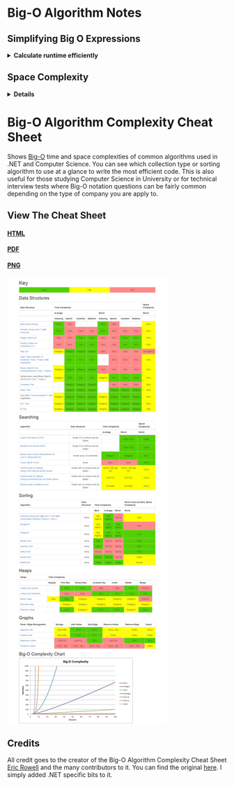 # Big-O Algorithm Notes
## Simplifying Big O Expressions
**<details><summary>Calculate runtime efficiently</summary>**

- Constants don't matter
- Smaller terms don't matter
- Big-O Shorthands:
 1. Arithmetic operations are constant
 2. Variable assignment is constant
 3. Accessing elements in an array (by index) or object (by key) is constant
 4. In a loop, the complexity is the length of the loop times the complexity of whatever happens inside of the loop

</details>

## Space Complexity
**<details><summary>Details</summary>**

### Auxiliary Space Complexity
Refer to space required by the algo, not including space taken up by the inputs

### Space Complexity


</details>


# Big-O Algorithm Complexity Cheat Sheet
Shows [Big-O](https://en.wikipedia.org/wiki/Big_O_notation) time and space complexities of common algorithms used in .NET and Computer Science. You can see which collection type or sorting algorithm to use at a glance to write the most efficient code. This is also useful for those studying Computer Science in University or for technical interview tests where Big-O notation questions can be fairly common depending on the type of company you are apply to.

## View The Cheat Sheet

#### [HTML](https://rawgit.com/rehansaeed/.NET-Big-O-Algorithm-Complexity-Cheat-Sheet/main/Cheat%20Sheet.html)
#### [PDF](https://github.com/jackie-ng/JS-Algorithms-and-Data-Structures-Practices/blob/main/Notes/Cheat%20Sheet.pdf)
#### [PNG](https://github.com/jackie-ng/JS-Algorithms-and-Data-Structures-Practices/blob/main/Notes/Cheat%20Sheet.png)

![Big-O Algorithm Complexity Cheat Sheet](Cheat%20Sheet.png)

## Credits

All credit goes to the creator of the Big-O Algorithm Complexity Cheat Sheet [Eric Rowell](https://twitter.com/ericdrowell) and the many contributors to it. You can find the original [here](http://bigocheatsheet.com/). I simply added .NET specific bits to it.
